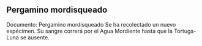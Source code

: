 ## Pergamino mordisqueado
Documento: Pergamino mordisqueado
Se ha recolectado un nuevo espécimen.
Su sangre correrá por el Agua Mordiente hasta que la Tortuga-Luna se ausente.
